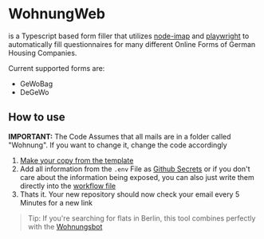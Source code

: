 # WohnungWeb
is a Typescript based form filler that utilizes [node-imap](https://github.com/mscdex/node-imap) and [playwright](https://www.npmjs.com/package/playwright) to automatically fill questionnaires for many different Online Forms of German Housing Companies.

Current supported forms are:
- GeWoBag
- DeGeWo

## How to use
<b>IMPORTANT:</b> The Code Assumes that all mails are in a folder called "Wohnung". If you want to change it, change the code accordingly
1. [Make your copy from the template](https://github.com/drblaui/WohnungWeb/generate)
2. Add all information from the `.env` File as [Github Secrets](https://docs.github.com/en/github-ae@latest/rest/actions/secrets) or if you don't care about the information being exposed, you can also just write them directly into the [workflow file](./.github/workflows/check.yml)
3. Thats it. Your new repository should now check your email every 5 Minutes for a new link

> Tip: If you're searching for flats in Berlin, this tool combines perfectly with the [Wohnungsbot](https://wohnungsbot.de/)
